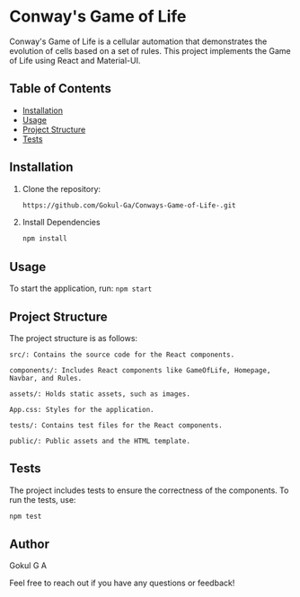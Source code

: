 # Conway's Game of Life

Conway's Game of Life is a cellular automation that demonstrates the evolution of cells based on a set of rules. This project implements the Game of Life using React and Material-UI.

## Table of Contents

- [Installation](#installation)
- [Usage](#usage)
- [Project Structure](#project-structure)
- [Tests](#tests)


## Installation
1. Clone the repository:

   ```bash
   https://github.com/Gokul-Ga/Conways-Game-of-Life-.git
   ```
2. Install Dependencies
   ```bash
   npm install
   ```
   
## Usage
To start the application, run:
`npm start`

## Project Structure

The project structure is as follows:

`src/: Contains the source code for the React components.`

`components/: Includes React components like GameOfLife, Homepage, Navbar, and Rules.`

`assets/: Holds static assets, such as images.`

`App.css: Styles for the application.`

`tests/: Contains test files for the React components.`

`public/: Public assets and the HTML template.`


## Tests
The project includes tests to ensure the correctness of the components. To run the tests, use:
```bash
npm test
```

## Author

Gokul G A

Feel free to reach out if you have any questions or feedback!

